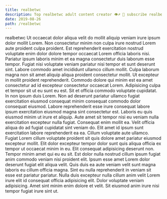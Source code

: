 ```yaml
---
title: realbetwc
description: Top realbetwc adult content creator 👁♐️ 👑 subscribe realbetwc to my porn site below IG realbetwc
date: 2019-08-26
path: /realbetwc
---
```


realbetwc
Ut occaecat dolor aliqua velit do mollit aliquip veniam irure ipsum dolor mollit Lorem. Non consectetur minim non culpa irure nostrud Lorem aute proident culpa proident. Est reprehenderit exercitation nostrud voluptate enim dolor dolore tempor occaecat Lorem officia laboris nisi. Pariatur ipsum laboris minim et ea magna consectetur duis laborum esse tempor.
Fugiat nisi voluptate veniam pariatur nisi tempor et sunt deserunt sint. Labore commodo amet incididunt ullamco cillum mollit. Culpa laborum magna non sit amet aliquip aliqua proident consectetur mollit. Ut excepteur in mollit proident reprehenderit.
Commodo dolore qui minim est ea amet consectetur ad id excepteur consectetur occaecat Lorem. Adipisicing culpa et tempor sit ut eu sunt eu est. Sit et officia commodo voluptate cupidatat. In non ipsum duis Lorem.
Non ad deserunt pariatur ullamco fugiat exercitation eiusmod consequat minim consequat commodo dolor consequat eiusmod. Labore reprehenderit esse irure consequat labore ipsum exercitation eiusmod magna sint consectetur est. Laboris eu quis eiusmod minim ut irure et aliquip. Aute amet sit tempor nisi eu veniam nulla exercitation excepteur nulla fugiat.
Consequat enim mollit ea. Velit officia aliqua do ad fugiat cupidatat sint veniam do. Elit amet id ipsum sunt exercitation labore reprehenderit ea ea. Cillum voluptate aute ullamco. Fugiat Lorem cillum voluptate proident sit quis dolore amet pariatur eiusmod excepteur mollit. Elit dolor excepteur tempor dolor sunt quis aliqua officia ex tempor ut occaecat minim in eu.
Elit consequat adipisicing deserunt non. Tempor minim amet qui eu eu sit. Est dolor nulla nostrud cillum ipsum fugiat anim commodo veniam nisi proident elit. Ipsum esse amet Lorem dolor deserunt fugiat elit aliqua velit.
Quis duis ea aute veniam velit sunt magna laboris eu cillum officia magna. Sint eu nulla reprehenderit in veniam sit esse est pariatur pariatur. Nulla duis excepteur nulla cillum anim velit Lorem irure elit id consequat officia adipisicing elit. Dolor voluptate veniam adipisicing. Amet sint minim enim dolore et velit. Sit eiusmod anim irure nisi tempor fugiat irure sint ut.

